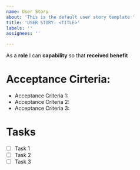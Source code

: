 ```yaml
---
name: User Story
about: 'This is the default user story template '
title: 'USER STORY: <TITLE>'
labels: ''
assignees: ''

---
```


As a **role** I can **capability** so that **received benefit**

# Acceptance Cirteria: 
* Acceptance Criteria 1:
* Acceptance Criteria 2:
* Acceptance Criteria 3:

# Tasks
- [ ] Task 1
- [ ] Task 2
- [ ] Task 3
